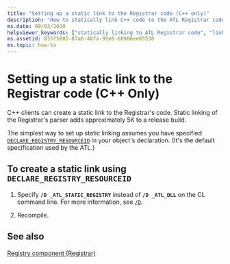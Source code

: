 ```yaml
---
title: "Setting up a static link to the Registrar code (C++ only)"
description: "How to statically link C++ code to the ATL Registrar code."
ms.date: 09/03/2020
helpviewer_keywords: ["statically linking to ATL Registrar code", "linking [C++], to ATL Registrar code"]
ms.assetid: 835f5885-87a6-48fa-91e6-60988ee65538
ms.topic: how-to
---
```

# Setting up a static link to the Registrar code (C++ Only)

C++ clients can create a static link to the Registrar's code. Static linking of the Registrar's parser adds approximately 5K to a release build.

The simplest way to set up static linking assumes you have specified [`DECLARE_REGISTRY_RESOURCEID`](reference/registry-macros.md#declare_registry_resourceid) in your object's declaration. (It's the default specification used by the ATL.)

## To create a static link using `DECLARE_REGISTRY_RESOURCEID`

1. Specify **`/D _ATL_STATIC_REGISTRY`** instead of **`/D _ATL_DLL`** on the CL command line. For more information, see [`/D`](../build/reference/d-preprocessor-definitions.md).

1. Recompile.

## See also

[Registry component (Registrar)](../atl/atl-registry-component-registrar.md)
